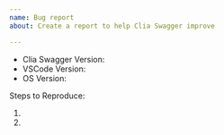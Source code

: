 ```yaml
---
name: Bug report
about: Create a report to help Clia Swagger improve

---
```


- Clia Swagger Version:
- VSCode Version:
- OS Version:

Steps to Reproduce:

1.
2.
